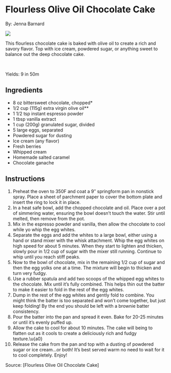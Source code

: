 # Flourless Olive Oil Chocolate Cake

By: Jenna Barnard

![](https://butternutbakeryblog.com/wp-content/uploads/2020/04/flourless-chocolate-cake-225x225.jpg)

<p>This flourless chocolate cake is baked with olive oil to create a rich and savory flavor. Top with ice cream, powdered sugar, or anything sweet to balance out the deep chocolate cake.</p>
<p>&nbsp;</p>

Yields: 9 in 50m

## Ingredients
- 8 oz bittersweet chocolate, chopped*
- 1/2 cup (115g) extra virgin olive oil**
- 1 1/2 tsp instant espresso powder
- 1 tbsp vanilla extract
- 1 cup (200g) granulated sugar, divided
- 5 large eggs, separated
- Powdered sugar for dusting
- Ice cream (any flavor)
- Fresh berries
- Whipped cream
- Homemade salted caramel
- Chocolate ganache

## Instructions
1. Preheat the oven to 350F and coat a 9&#8243; springform pan in nonstick spray. Place a sheet of parchment paper to cover the bottom plate and insert the ring to lock it in place.
2. In a heat safe bowl, add the chopped chocolate and oil. Place over a pot of simmering water, ensuring the bowl doesn&#8217;t touch the water. Stir until melted, then remove from the pot.
3. Mix in the espresso powder and vanilla, then allow the chocolate to cool while yo whip the egg whites.
4. Separate the eggs and add the whites to a large bowl, either using a hand or stand mixer with the whisk attachment. Whip the egg whites on high speed for about 5 minutes. When they start to lighten and thicken, slowly pour in 1/2 cup of sugar with the mixer still running. Continue to whip until you reach stiff peaks.
5. Now to the bowl of chocolate, mix in the remaining 1/2 cup of sugar and then the egg yolks one at a time. The mixture will begin to thicken and turn very fudgy.
6. Use a rubber spatula and add two scoops of the whipped egg whites to the chocolate. Mix until it&#8217;s fully combined. This helps thin out the batter to make it easier to fold in the rest of the egg whites.
7. Dump in the rest of the egg whites and gently fold to combine. You might think the batter is too separated and won&#8217;t come together, but just keep folding! By the end you should be left with a brownie batter consistency.
8. Pour the batter into the pan and spread it even. Bake for 20-25 minutes or until it&#8217;s evenly puffed up.
9. Allow the cake to cool for about 10 minutes. The cake will being to flatten out as it cools to create a deliciously rich and fudgy texture.\u{a0}
10. Release the cake from the pan and top with a dusting of powdered sugar or ice cream&#8230;or both! It&#8217;s best served warm no need to wait for it to cool completely. Enjoy!

Source: [Flourless Olive Oil Chocolate Cake]
